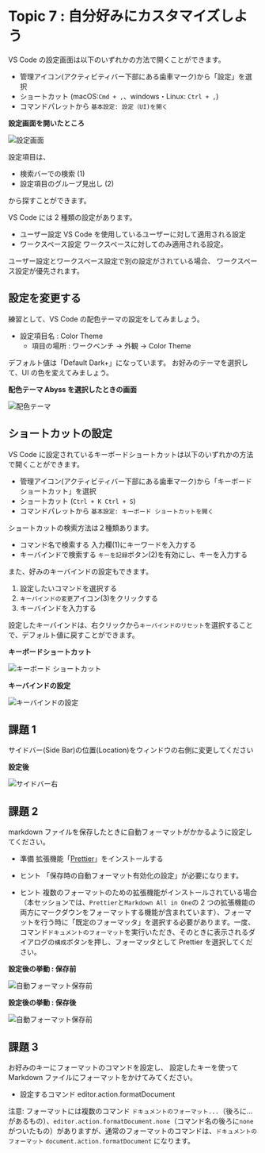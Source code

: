 # Topic 7 : 自分好みにカスタマイズしよう

VS Code の設定画面は以下のいずれかの方法で開くことができます。

- 管理アイコン(アクティビティバー下部にある歯車マーク)から「設定」を選択
- ショートカット (macOS:`Cmd + ,`、windows・Linux: `Ctrl + ,`)
- コマンドパレットから `基本設定: 設定（UI)を開く`

**設定画面を開いたところ**

![設定画面](./img/700_open_setting_02.PNG "設定画面")

設定項目は、

- 検索バーでの検索 (1)
- 設定項目のグループ見出し (2)

から探すことができます。

VS Code には 2 種類の設定があります。

- ユーザー設定
  VS Code を使用しているユーザーに対して適用される設定
- ワークスペース設定
  ワークスペースに対してのみ適用される設定。

ユーザー設定とワークスペース設定で別の設定がされている場合、
ワークスペース設定が優先されます。

## 設定を変更する

練習として、VS Code の配色テーマの設定をしてみましょう。

- 設定項目名 : Color Theme
  - 項目の場所 : ワークベンチ → 外観 → Color Theme

デフォルト値は「Default Dark+」になっています。
お好みのテーマを選択して、UI の色を変えてみましょう。

**配色テーマ Abyss を選択したときの画面**

![配色テーマ](./img/720_setting_colortheme_to_abyss.PNG "配色テーマ")

## ショートカットの設定

VS Code に設定されているキーボードショートカットは以下のいずれかの方法で開くことができます。

- 管理アイコン(アクティビティバー下部にある歯車マーク)から「キーボードショートカット」を選択
- ショートカット (`Ctrl + K Ctrl + S`)
- コマンドパレットから `基本設定: キーボード ショートカットを開く`

ショートカットの検索方法は２種類あります。

- コマンド名で検索する
  入力欄(1)にキーワードを入力する
- キーバインドで検索する
  `キーを記録`ボタン(2)を有効にし、キーを入力する

また、好みのキーバインドの設定もできます。

1. 設定したいコマンドを選択する
1. `キーバインドの変更`アイコン(3)をクリックする
1. キーバインドを入力する

設定したキーバインドは、右クリックから`キーバインドのリセット`を選択することで、デフォルト値に戻すことができます。

**キーボードショートカット**

![キーボード ショートカット](./img/750_keyboard_shortcut.PNG)

**キーバインドの設定**

![キーバインドの設定](./img/760_set_keybind.PNG)

## 課題 1

サイドバー(Side Bar)の位置(Location)をウィンドウの右側に変更してください

**設定後**

![サイドバー右](./img/730_setting_sidebar_on_right.PNG "サイドバー右")

## 課題 2

markdown ファイルを保存したときに自動フォーマットがかかるように設定してください。

- 準備
  拡張機能「[Prettier](https://marketplace.visualstudio.com/items?itemName=esbenp.prettier-vscode)」をインストールする

- ヒント
  「保存時の自動フォーマット有効化の設定」が必要になります。
- ヒント
  複数のフォーマットのための拡張機能がインストールされている場合（本セッションでは、`Prettier`と`Markdown All in One`の 2 つの拡張機能の両方にマークダウンをフォーマットする機能が含まれています）、フォーマットを行う時に「既定のフォーマッタ」を選択する必要があります。一度、コマンド`ドキュメントのフォーマット`を実行いただき、そのときに表示されるダイアログの`構成`ボタンを押し、フォーマッタとして Prettier を選択してください。

**設定後の挙動 : 保存前**

![自動フォーマット保存前](./img/740_setting_format_on_save_before.PNG)

**設定後の挙動 : 保存後**

![自動フォーマット保存前](./img/740_setting_format_on_save_after.PNG)

## 課題 3

お好みのキーにフォーマットのコマンドを設定し、
設定したキーを使って Markdown ファイルにフォーマットをかけてみてください。

- 設定するコマンド
  editor.action.formatDocument

注意: フォーマットには複数のコマンド `ドキュメントのフォーマット...`（後ろに...があるもの）、`editor.action.formatDocument.none`（コマンド名の後ろに`none`がついたもの）がありますが、通常のフォーマットのコマンドは、`ドキュメントのフォーマット` `document.action.formatDocument` になります。
